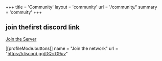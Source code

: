 +++
title = 'Community'
layout = 'community'
url = '/community/'
summary = 'commuity'
+++

## join thefirst discord link
[Join the Server](https://discord.gg/DQrrG9uv)

[[profileMode.buttons]]
name = "Join the network"
url = "https://discord.gg/DQrrG9uv"


